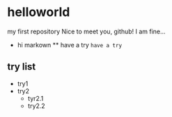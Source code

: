 # helloworld
my first repository
Nice to meet you, github!
I am fine...
* hi markown 
** have a try
` have a try `
## try list
+ try1
+ try2
  + tyr2.1
  + try2.2



  
